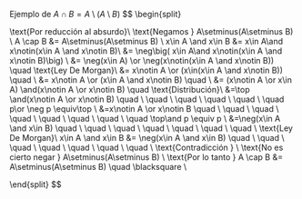 Ejemplo de $A \cap B = A\setminus(A\setminus B)$
$$
\begin{split}

\text{Por reducción al absurdo}\\
\text{Negamos }  A\setminus(A\setminus B)  \\
A \cap B &= A\setminus(A\setminus B) \\
x\in A \and x\in B &= x\in A\and x\notin(x\in A \and x\notin B)\\
&= \neg\big( x\in A\and x\notin(x\in A \and x\notin B)\big) \\
&= \neg(x\in A) \or \neg(x\notin(x\in A \and x\notin B)) \quad \text{Ley De Morgan}\\
&= x\notin A \or (x\in(x\in A \and x\notin B)) \quad \\
&= x\notin A \or (x\in A \and x\notin B) \quad \\
&= (x\notin A \or x\in A) \and(x\notin A \or x\notin B) \quad \text{Distribución}\\
&=\top \and(x\notin A \or x\notin B) \quad \ \quad \ \quad \ \quad \ \quad \ \quad p\or \neg p \equiv\top \\
&=x\notin A \or x\notin B \quad \ \quad \ \quad \ \quad \ \quad \ \quad \ \quad \ \quad \top\and  p \equiv p \\
&=\neg(x\in A \and x\in B) \quad \ \quad \ \quad \ \quad \ \quad \ \quad \ \quad \ \text{Ley De Morgan}\\
x\in A \and x\in B &= \neg(x\in A \and x\in B)  \quad \ \quad \ \quad \ \quad \ \quad \ \quad \ \quad \ \text{Contradicción } \\
\text{No es cierto negar }  A\setminus(A\setminus B) \\
 \text{Por lo tanto } A \cap B &= A\setminus(A\setminus B) \quad \blacksquare \\

\end{split}
$$
